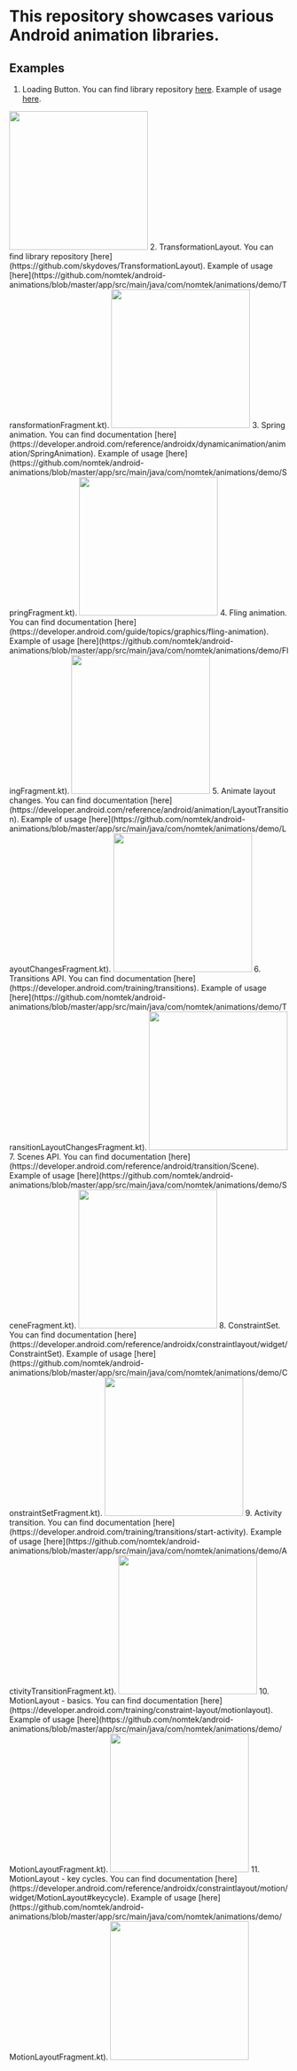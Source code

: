 # This repository showcases various Android animation libraries.

## Examples

1. Loading Button. You can find library repository [here](https://github.com/leandroBorgesFerreira/LoadingButtonAndroid). Example of usage [here](https://github.com/nomtek/android-animations/blob/master/app/src/main/java/com/nomtek/animations/demo/ProgressButtonFragment.kt).
<img src="./gifs/progress_button.gif" width="250">
2. TransformationLayout. You can find library repository [here](https://github.com/skydoves/TransformationLayout). Example of usage [here](https://github.com/nomtek/android-animations/blob/master/app/src/main/java/com/nomtek/animations/demo/TransformationFragment.kt).
<img src="./gifs/transformation.gif" width="250">
3. Spring animation. You can find documentation [here](https://developer.android.com/reference/androidx/dynamicanimation/animation/SpringAnimation). Example of usage [here](https://github.com/nomtek/android-animations/blob/master/app/src/main/java/com/nomtek/animations/demo/SpringFragment.kt).
<img src="./gifs/spring.gif" width="250">
4. Fling animation. You can find documentation [here](https://developer.android.com/guide/topics/graphics/fling-animation). Example of usage [here](https://github.com/nomtek/android-animations/blob/master/app/src/main/java/com/nomtek/animations/demo/FlingFragment.kt).
<img src="./gifs/fling.gif" width="250">
5. Animate layout changes. You can find documentation [here](https://developer.android.com/reference/android/animation/LayoutTransition). Example of usage [here](https://github.com/nomtek/android-animations/blob/master/app/src/main/java/com/nomtek/animations/demo/LayoutChangesFragment.kt).
<img src="./gifs/animate_layout_changes.gif" width="250">
6. Transitions API. You can find documentation [here](https://developer.android.com/training/transitions). Example of usage [here](https://github.com/nomtek/android-animations/blob/master/app/src/main/java/com/nomtek/animations/demo/TransitionLayoutChangesFragment.kt).
<img src="./gifs/transitions.gif" width="250">
7. Scenes API. You can find documentation [here](https://developer.android.com/reference/android/transition/Scene). Example of usage [here](https://github.com/nomtek/android-animations/blob/master/app/src/main/java/com/nomtek/animations/demo/SceneFragment.kt).
<img src="./gifs/scenes.gif" width="250">
8. ConstraintSet. You can find documentation [here](https://developer.android.com/reference/androidx/constraintlayout/widget/ConstraintSet). Example of usage [here](https://github.com/nomtek/android-animations/blob/master/app/src/main/java/com/nomtek/animations/demo/ConstraintSetFragment.kt).
<img src="./gifs/constraint.gif" width="250">
9. Activity transition. You can find documentation [here](https://developer.android.com/training/transitions/start-activity). Example of usage [here](https://github.com/nomtek/android-animations/blob/master/app/src/main/java/com/nomtek/animations/demo/ActivityTransitionFragment.kt).
<img src="./gifs/activity_transition.gif" width="250">
10. MotionLayout - basics. You can find documentation [here](https://developer.android.com/training/constraint-layout/motionlayout). Example of usage [here](https://github.com/nomtek/android-animations/blob/master/app/src/main/java/com/nomtek/animations/demo/MotionLayoutFragment.kt).
<img src="./gifs/motion.gif" width="250">
11. MotionLayout - key cycles. You can find documentation [here](https://developer.android.com/reference/androidx/constraintlayout/motion/widget/MotionLayout#keycycle). Example of usage [here](https://github.com/nomtek/android-animations/blob/master/app/src/main/java/com/nomtek/animations/demo/MotionLayoutFragment.kt).
<img src="./gifs/motion.gif" width="250">